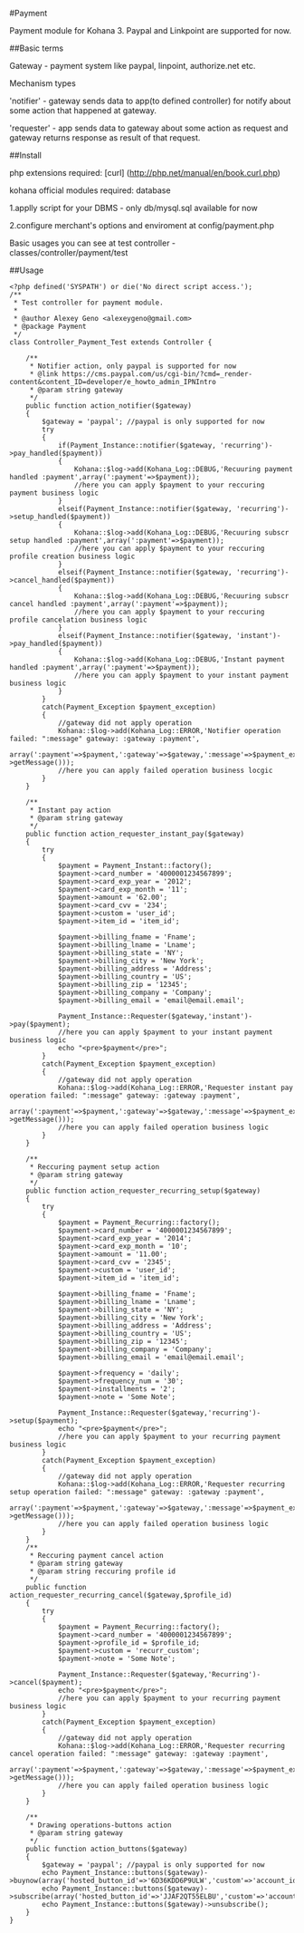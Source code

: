 #Payment

Payment module for Kohana 3. Paypal and Linkpoint are supported for now.

##Basic terms

Gateway - payment system like paypal, linpoint, authorize.net etc.

Mechanism types

'notifier' - gateway sends data to  app(to defined controller) for notify about some action that happened at gateway. 

'requester' - app sends data to gateway about some action as request and gateway returns response as result of that request.

##Install

php extensions required: [curl] (http://php.net/manual/en/book.curl.php)

kohana official modules required: database

1.applly script for your DBMS - only db/mysql.sql available for now

2.configure merchant's options and enviroment at config/payment.php

Basic usages you can see at test controller - classes/controller/payment/test

##Usage

	<?php defined('SYSPATH') or die('No direct script access.');
	/**
	 * Test controller for payment module.
	 *
	 * @author Alexey Geno <alexeygeno@gmail.com>
	 * @package Payment
	 */
	class Controller_Payment_Test extends Controller {

		/**
		 * Notifier action, only paypal is supported for now
		 * @link https://cms.paypal.com/us/cgi-bin/?cmd=_render-content&content_ID=developer/e_howto_admin_IPNIntro
		 * @param string gateway
		 */
		public function action_notifier($gateway)
		{
			$gateway = 'paypal'; //paypal is only supported for now
			try
			{
				if(Payment_Instance::notifier($gateway, 'recurring')->pay_handled($payment))
				{
					Kohana::$log->add(Kohana_Log::DEBUG,'Recuuring payment handled :payment',array(':payment'=>$payment));
					//here you can apply $payment to your reccuring payment business logic
				}
				elseif(Payment_Instance::notifier($gateway, 'recurring')->setup_handled($payment))
				{
					Kohana::$log->add(Kohana_Log::DEBUG,'Recuuring subscr setup handled :payment',array(':payment'=>$payment));
					//here you can apply $payment to your reccuring profile creation business logic
				}
				elseif(Payment_Instance::notifier($gateway, 'recurring')->cancel_handled($payment))
				{
					Kohana::$log->add(Kohana_Log::DEBUG,'Recuuring subscr cancel handled :payment',array(':payment'=>$payment));
					//here you can apply $payment to your reccuring profile cancelation business logic
				}
				elseif(Payment_Instance::notifier($gateway, 'instant')->pay_handled($payment))
				{
					Kohana::$log->add(Kohana_Log::DEBUG,'Instant payment handled :payment',array(':payment'=>$payment));
					//here you can apply $payment to your instant payment business logic
				}
			}
			catch(Payment_Exception $payment_exception)
			{
				//gateway did not apply operation
				Kohana::$log->add(Kohana_Log::ERROR,'Notifier operation failed: ":message" gateway: :gateway :payment',
					array(':payment'=>$payment,':gateway'=>$gateway,':message'=>$payment_exception->getMessage()));
				//here you can apply failed operation business locgic
			}
		}

		/**
		 * Instant pay action
		 * @param string gateway
		 */
		public function action_requester_instant_pay($gateway)
		{
			try
			{
				$payment = Payment_Instant::factory();
				$payment->card_number = '4000001234567899';
				$payment->card_exp_year = '2012';
				$payment->card_exp_month = '11';
				$payment->amount = '62.00';
				$payment->card_cvv = '234';
				$payment->custom = 'user_id';
				$payment->item_id = 'item_id';

				$payment->billing_fname = 'Fname';
				$payment->billing_lname = 'Lname';
				$payment->billing_state = 'NY';
				$payment->billing_city = 'New York';
				$payment->billing_address = 'Address';
				$payment->billing_country = 'US';
				$payment->billing_zip = '12345';
				$payment->billing_company = 'Company';
				$payment->billing_email = 'email@email.email';

				Payment_Instance::Requester($gateway,'instant')->pay($payment);
				//here you can apply $payment to your instant payment business logic
				echo "<pre>$payment</pre>";
			}
			catch(Payment_Exception $payment_exception)
			{
				//gateway did not apply operation
				Kohana::$log->add(Kohana_Log::ERROR,'Requester instant pay operation failed: ":message" gateway: :gateway :payment',
					array(':payment'=>$payment,':gateway'=>$gateway,':message'=>$payment_exception->getMessage()));
				//here you can apply failed operation business logic
			}
		}

		/**
		 * Reccuring payment setup action
		 * @param string gateway
		 */
		public function action_requester_recurring_setup($gateway)
		{
			try
			{
				$payment = Payment_Recurring::factory();
				$payment->card_number = '4000001234567899';
				$payment->card_exp_year = '2014';
				$payment->card_exp_month = '10';
				$payment->amount = '11.00';
				$payment->card_cvv = '2345';
				$payment->custom = 'user_id';
				$payment->item_id = 'item_id';

				$payment->billing_fname = 'Fname';
				$payment->billing_lname = 'Lname';
				$payment->billing_state = 'NY';
				$payment->billing_city = 'New York';
				$payment->billing_address = 'Address';
				$payment->billing_country = 'US';
				$payment->billing_zip = '12345';
				$payment->billing_company = 'Company';
				$payment->billing_email = 'email@email.email';

				$payment->frequency = 'daily';
				$payment->frequency_num = '30';
				$payment->installments = '2';
				$payment->note = 'Some Note';

				Payment_Instance::Requester($gateway,'recurring')->setup($payment);
				echo "<pre>$payment</pre>";
				//here you can apply $payment to your recurring payment business logic
			}
			catch(Payment_Exception $payment_exception)
			{
				//gateway did not apply operation
				Kohana::$log->add(Kohana_Log::ERROR,'Requester recurring setup operation failed: ":message" gateway: :gateway :payment',
					array(':payment'=>$payment,':gateway'=>$gateway,':message'=>$payment_exception->getMessage()));
				//here you can apply failed operation business logic
			}
		}
		/**
		 * Reccuring payment cancel action
		 * @param string gateway
		 * @param string reccuring profile id
		 */
		public function action_requester_recurring_cancel($gateway,$profile_id)
		{
			try
			{
				$payment = Payment_Recurring::factory();
				$payment->card_number = '4000001234567899';
				$payment->profile_id = $profile_id;
				$payment->custom = 'recurr_custom';
				$payment->note = 'Some Note';

				Payment_Instance::Requester($gateway,'Recurring')->cancel($payment);
				echo "<pre>$payment</pre>";
				//here you can apply $payment to your recurring payment business logic
			}
			catch(Payment_Exception $payment_exception)
			{
				//gateway did not apply operation
				Kohana::$log->add(Kohana_Log::ERROR,'Requester recurring cancel operation failed: ":message" gateway: :gateway :payment',
					array(':payment'=>$payment,':gateway'=>$gateway,':message'=>$payment_exception->getMessage()));
				//here you can apply failed operation business logic
			}
		}

		/**
		 * Drawing operations-buttons action
		 * @param string gateway
		 */
		public function action_buttons($gateway)
		{
			$gateway = 'paypal'; //paypal is only supported for now
			echo Payment_Instance::buttons($gateway)->buynow(array('hosted_button_id'=>'6D36KDD6P9ULW','custom'=>'account_id'));
			echo Payment_Instance::buttons($gateway)->subscribe(array('hosted_button_id'=>'JJAF2QT55ELBU','custom'=>'account_id'));
			echo Payment_Instance::buttons($gateway)->unsubscribe();
		}
	} 